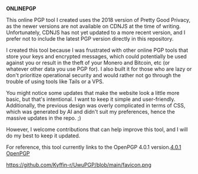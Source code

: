 **ONLINEPGP**

This online PGP tool I created uses the 2018 version of Pretty Good Privacy, as the newer versions are not available on CDNJS at the time of writing. Unfortunately, CDNJS has not yet updated to a more recent version, and I prefer not to include the latest PGP version directly in this repository.

I created this tool because I was frustrated with other online PGP tools that store your keys and encrypted messages, which could potentially be used against you or result in the theft of your Monero and Bitcoin, etc (or whatever other data you use PGP for). I also built it for those who are lazy or don't prioritize operational security and would rather not go through the trouble of using tools like Tails or a VPS.

You might notice some updates that make the website look a little more basic, but that's intentional. I want to keep it simple and user-friendly. Additionally, the previous design was overly complicated in terms of CSS, which was generated by AI and didn't suit my preferences, hence the massive updates in the repo. ;)

However, I welcome contributions that can help improve this tool, and I will do my best to keep it updated.

For reference, this tool currently links to the OpenPGP 4.0.1 version.[4.0.1 OpenPGP](https://cdnjs.cloudflare.com/ajax/libs/openpgp/4.0.1/openpgp.min.js)

https://github.com/Kyffin-r/UwuPGP/blob/main/favicon.png
